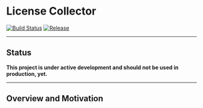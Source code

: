 # License Collector

[![Build Status](https://dev.azure.com/griffinplus/License%20Collector/_apis/build/status/Continuous%20Integration?branchName=master)](https://dev.azure.com/griffinplus/License%20Collector/_build/latest?definitionId=25&branchName=master)
[![Release](https://img.shields.io/github/release/griffinplus/LicenseCollector.svg?logo=github)](https://github.com/GriffinPlus/LicenseCollector/releases)

-----

## Status

**This project is under active development and should not be used in production, yet.**

-----

## Overview and Motivation